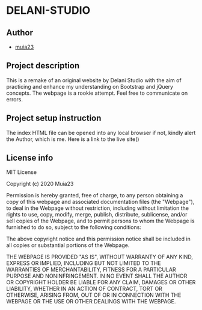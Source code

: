 # DELANI-STUDIO

## Author
- [muia23](https://github.com/Muia23)

## Project description
This is a remake of an original website by Delani Studio with the aim of practicing and enhance my understanding on Bootstrap and jQuery concepts.
The webpage is a rookie attempt. Feel free to communicate on errors.
## Project setup instruction
The index HTML file can be opened into any local browser if not, kindly alert the Author, which is me.
Here is a link to the live site()
## License info
MIT License

Copyright (c) 2020 Muia23

Permission is hereby granted, free of charge, to any person obtaining a copy
of this webpage and associated documentation files (the "Webpage"), to deal
in the Webpage without restriction, including without limitation the rights
to use, copy, modify, merge, publish, distribute, sublicense, and/or sell
copies of the Webpage, and to permit persons to whom the Webpage is
furnished to do so, subject to the following conditions:

The above copyright notice and this permission notice shall be included in all
copies or substantial portions of the Webpage.

THE WEBPAGE IS PROVIDED "AS IS", WITHOUT WARRANTY OF ANY KIND, EXPRESS OR
IMPLIED, INCLUDING BUT NOT LIMITED TO THE WARRANTIES OF MERCHANTABILITY,
FITNESS FOR A PARTICULAR PURPOSE AND NONINFRINGEMENT. IN NO EVENT SHALL THE
AUTHOR OR COPYRIGHT HOLDER BE LIABLE FOR ANY CLAIM, DAMAGES OR OTHER
LIABILITY, WHETHER IN AN ACTION OF CONTRACT, TORT OR OTHERWISE, ARISING FROM,
OUT OF OR IN CONNECTION WITH THE WEBPAGE OR THE USE OR OTHER DEALINGS WITH THE
WEBPAGE.
